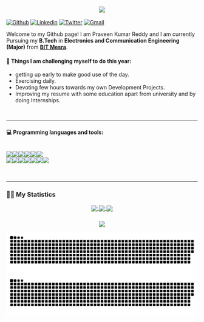 ###  
### 


<p align="center">
  <img src="https://readme-typing-svg.herokuapp.com/?lines=Hello+Guys+👋!;This+is+Praveen+Reddy!;Welcome+to+my+Github+page!!&font=Fira%20Code&center=true&width=380&height=50&duration=4000&pause=1000">
</p>




[![Github](https://img.shields.io/badge/-Github-000?style=flat&logo=Github&logoColor=white)](https://github.com/pollcrater)
[![Linkedin](https://img.shields.io/badge/-LinkedIn-blue?style=flat&logo=Linkedin&logoColor=white)](https://www.linkedin.com/in/praveen-kumar-reddy-bheemreddy/)
[![Twitter](https://img.shields.io/badge/-Twitter-blue?style=flat&logo=Twitter&logoColor=white)](https://twitter.com/pollcrater)
[![Gmail](https://img.shields.io/badge/-Gmail-c14438?style=flat&logo=Gmail&logoColor=white)](mailto:praveenreddys1729@gmail.com)




Welcome to my Github page! I am Praveen Kumar Reddy and I am currently Pursuing my **B.Tech** in **Electronics and Communication Engineering (Major)** from
**[BIT Mesra]**.  


<!--#### 🌱 Things I am currently working on: 
- 
- 
- 
-->

#### :muscle: Things I am challenging myself to do this year:
- getting up early to make good use of the day.
- Exercising daily.
- Devoting few hours towards my own Development Projects.
- Improving my resume with some education apart from university and by doing Internships.

<br>

---

#### :computer: Programming languages and tools: 

<br>

<div align="center" style="display:flex">
<img src="https://img.shields.io/badge/HTML5-E34F26?style=for-the-badge&logo=html5&logoColor=white"/>
<img src="https://img.shields.io/badge/CSS3-1572B6?style=for-the-badge&logo=css3&logoColor=white"/>
<img src="https://img.shields.io/badge/JavaScript-F7DF1E?style=for-the-badge&logo=javascript&logoColor=black"/>
 <img src="https://img.shields.io/badge/Java-ED8B00?style=for-the-badge&logo=java&logoColor=white"/>
<img src="https://img.shields.io/badge/c++-5E5C5C?style=for-the-badge&logo=c++&logoColor=white"/>

<img src="https://img.shields.io/badge/python-0095D5?&style=for-the-badge&logo=python&logoColor=white"/>
 </div>
 
 <div align="center" style="display:flex">
 <img src="https://img.shields.io/badge/Bootstrap-563D7C?style=for-the-badge&logo=bootstrap&logoColor=white"/>
 <img src="https://img.shields.io/badge/React-20232A?style=for-the-badge&logo=react&logoColor=61DAFB"/>
 <img src="https://img.shields.io/badge/Node.js-339933?style=for-the-badgele&logo=nodedotjs&logoColor=white"/>
 <img src="https://img.shields.io/badge/Express.js-000000?style=for-the-badge&logo=express&logoColor=white"/>
 <img src="https://img.shields.io/badge/flask-000000?style=for-the-badge&logo=flask&logoColor=white"/>
<img src="https://img.shields.io/badge/mongodb-CB3837?style=for-the-badge&logo=mongodb&logoColor=white"/>
 <img src="https://img.shields.io/badge/firebase-ffca28?style=for-the-badge&logo=firebase&logoColor=black"/>
 </div>
 <br>
 <br>
 
 ---
 <h3>👨‍💻 My Statistics</h3>
 <div align = center>   

  <a href="https://github.com/pollcrater">
  <img align="center" src="https://github-readme-stats.vercel.app/api?username=pollcrater&show_icons=true&hide_border=false&title_color=ffffff&amp&icon_color=bb2acf&amp&text_color=daf7dc&amp&bg_color=191919"/>
</a>
<a href="https://github.com/pollcrater">
  <img align="center" height="195px" src="https://github-readme-stats.vercel.app/api/top-langs/?username=pollcrater&theme=dark&hide_langs_below=0"/>
</a>
  
<img align=center src="https://github-readme-streak-stats.herokuapp.com/?user=pollcrater&show_icons=true&count_private=true&theme=cobalt"/>
  <br>
<h3></h3>
<img align=center src="https://github-profile-summary-cards.vercel.app/api/cards/profile-details?username=pollcrater&theme=dracula"/>
  
</div> 

 
![github contribution grid snake animation](https://raw.githubusercontent.com/pollcrater/pollcrater/output/github-contribution-grid-snake-dark.svg#gh-dark-mode-only)![github contribution grid snake animation](https://raw.githubusercontent.com/pollcrater/pollcrater/output/github-contribution-grid-snake.svg#gh-light-mode-only)


[BIT Mesra]: https://www.bitmesra.ac.in/
